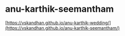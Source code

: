 # anu-karthik-seemantham
[https://vskandhan.github.io/anu-karthik-wedding/](https://vskandhan.github.io/anu-karthik-seemantham/)
